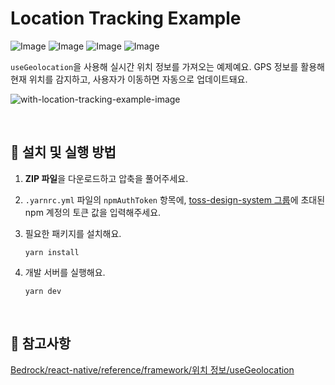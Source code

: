 # Location Tracking Example

![Image](https://github.com/user-attachments/assets/e3e87c6f-75f1-4ad8-9c0f-1a4a13666f9f)
![Image](https://github.com/user-attachments/assets/de8efa61-1879-4916-8373-3537e63312fe)
![Image](https://github.com/user-attachments/assets/62eb3e4d-a6e1-493e-b76e-69bad926c2d8)
![Image](https://github.com/user-attachments/assets/5af3b63b-bda7-4ddb-9ae9-8c90fe747baf)

`useGeolocation`을 사용해 실시간 위치 정보를 가져오는 예제예요. GPS 정보를 활용해 현재 위치를 감지하고, 사용자가 이동하면 자동으로 업데이트돼요.

![with-location-tracking-example-image](https://github.com/user-attachments/assets/36df0893-ec96-4e58-ab03-6e1005c3b4d2)

<br />

## 🚀 설치 및 실행 방법

1. **ZIP 파일**을 다운로드하고 압축을 풀어주세요.

2. `.yarnrc.yml` 파일의 `npmAuthToken` 항목에, [toss-design-system 그룹](https://tossmini-docs.toss.im/tds-react-native/setup-npm/)에 초대된 npm 계정의 토큰 값을 입력해주세요.

3. 필요한 패키지를 설치해요.

   ```
   yarn install
   ```

4. 개발 서버를 실행해요.

   ```
   yarn dev
   ```

<br />

## 📌 참고사항

[Bedrock/react-native/reference/framework/위치 정보/useGeolocation](https://tossmini-docs.toss.im/react-native/reference/framework/%EC%9C%84%EC%B9%98%20%EC%A0%95%EB%B3%B4/useGeolocation.html)
